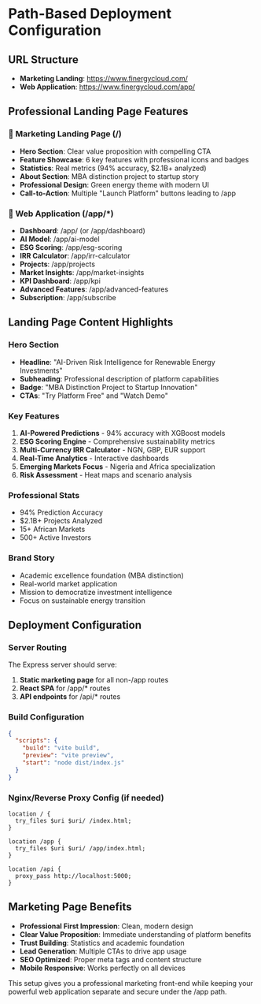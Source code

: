 # Path-Based Deployment Configuration

## URL Structure
- **Marketing Landing**: https://www.finergycloud.com/ 
- **Web Application**: https://www.finergycloud.com/app/

## Professional Landing Page Features

### 🎯 Marketing Landing Page (/)
- **Hero Section**: Clear value proposition with compelling CTA
- **Feature Showcase**: 6 key features with professional icons and badges
- **Statistics**: Real metrics (94% accuracy, $2.1B+ analyzed)
- **About Section**: MBA distinction project to startup story
- **Professional Design**: Green energy theme with modern UI
- **Call-to-Action**: Multiple "Launch Platform" buttons leading to /app

### 🚀 Web Application (/app/*)
- **Dashboard**: /app/ (or /app/dashboard)
- **AI Model**: /app/ai-model
- **ESG Scoring**: /app/esg-scoring
- **IRR Calculator**: /app/irr-calculator
- **Projects**: /app/projects
- **Market Insights**: /app/market-insights
- **KPI Dashboard**: /app/kpi
- **Advanced Features**: /app/advanced-features
- **Subscription**: /app/subscribe

## Landing Page Content Highlights

### Hero Section
- **Headline**: "AI-Driven Risk Intelligence for Renewable Energy Investments"
- **Subheading**: Professional description of platform capabilities
- **Badge**: "MBA Distinction Project to Startup Innovation"
- **CTAs**: "Try Platform Free" and "Watch Demo"

### Key Features
1. **AI-Powered Predictions** - 94% accuracy with XGBoost models
2. **ESG Scoring Engine** - Comprehensive sustainability metrics
3. **Multi-Currency IRR Calculator** - NGN, GBP, EUR support
4. **Real-Time Analytics** - Interactive dashboards
5. **Emerging Markets Focus** - Nigeria and Africa specialization
6. **Risk Assessment** - Heat maps and scenario analysis

### Professional Stats
- 94% Prediction Accuracy
- $2.1B+ Projects Analyzed
- 15+ African Markets
- 500+ Active Investors

### Brand Story
- Academic excellence foundation (MBA distinction)
- Real-world market application
- Mission to democratize investment intelligence
- Focus on sustainable energy transition

## Deployment Configuration

### Server Routing
The Express server should serve:
1. **Static marketing page** for all non-/app routes
2. **React SPA** for /app/* routes
3. **API endpoints** for /api/* routes

### Build Configuration
```json
{
  "scripts": {
    "build": "vite build",
    "preview": "vite preview",
    "start": "node dist/index.js"
  }
}
```

### Nginx/Reverse Proxy Config (if needed)
```nginx
location / {
  try_files $uri $uri/ /index.html;
}

location /app {
  try_files $uri $uri/ /app/index.html;
}

location /api {
  proxy_pass http://localhost:5000;
}
```

## Marketing Page Benefits
- **Professional First Impression**: Clean, modern design
- **Clear Value Proposition**: Immediate understanding of platform benefits
- **Trust Building**: Statistics and academic foundation
- **Lead Generation**: Multiple CTAs to drive app usage
- **SEO Optimized**: Proper meta tags and content structure
- **Mobile Responsive**: Works perfectly on all devices

This setup gives you a professional marketing front-end while keeping your powerful web application separate and secure under the /app path.